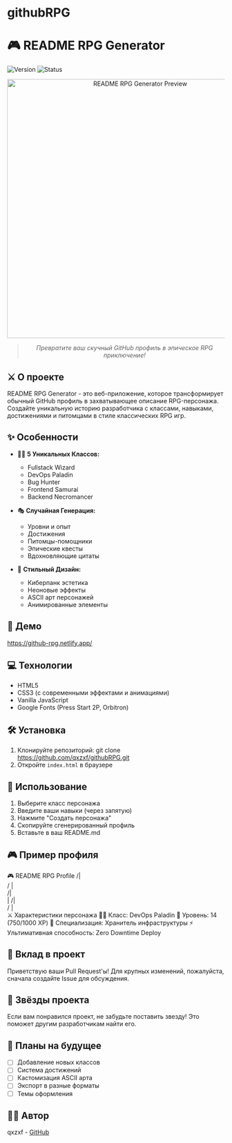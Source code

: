 # githubRPG
# 🎮 README RPG Generator

![Version](https://img.shields.io/badge/version-1.0.0-blue)
![Status](https://img.shields.io/badge/status-awesome-brightgreen)

<div align="center">
  <img src="preview.gif" alt="README RPG Generator Preview" width="600">

  > *Превратите ваш скучный GitHub профиль в эпическое RPG приключение!*
</div>

## ⚔️ О проекте

README RPG Generator - это веб-приложение, которое трансформирует обычный GitHub профиль в захватывающее описание RPG-персонажа. Создайте уникальную историю разработчика с классами, навыками, достижениями и питомцами в стиле классических RPG игр.

## ✨ Особенности

- 🧙‍♂️ **5 Уникальных Классов:**
  - Fullstack Wizard
  - DevOps Paladin
  - Bug Hunter
  - Frontend Samurai
  - Backend Necromancer

- 🎭 **Случайная Генерация:**
  - Уровни и опыт
  - Достижения
  - Питомцы-помощники
  - Эпические квесты
  - Вдохновляющие цитаты

- 🎨 **Стильный Дизайн:**
  - Киберпанк эстетика
  - Неоновые эффекты
  - ASCII арт персонажей
  - Анимированные элементы

## 🚀 Демо

https://github-rpg.netlify.app/


## 💻 Технологии

- HTML5
- CSS3 (с современными эффектами и анимациями)
- Vanilla JavaScript
- Google Fonts (Press Start 2P, Orbitron)

## 🛠 Установка

1. Клонируйте репозиторий: git clone https://github.com/qxzxf/githubRPG.git
2. Откройте `index.html` в браузере

## 📖 Использование

1. Выберите класс персонажа
2. Введите ваши навыки (через запятую)
3. Нажмите "Создать персонажа"
4. Скопируйте сгенерированный профиль
5. Вставьте в ваш README.md

## 🎮 Пример профиля
🎮 README RPG Profile
/|\
/ | \
/|\
|
/|\
/ | \
⚔️ Характеристики персонажа
🧙‍♂️ Класс: DevOps Paladin
💪 Уровень: 14 (750/1000 XP)
🎯 Специализация: Хранитель инфраструктуры
⚡ Ультимативная способность: Zero Downtime Deploy

## 🤝 Вклад в проект

Приветствую ваши Pull Request'ы! Для крупных изменений, пожалуйста, сначала создайте Issue для обсуждения.

## 🌟 Звёзды проекта

Если вам понравился проект, не забудьте поставить звезду! Это поможет другим разработчикам найти его.

## 🔮 Планы на будущее

- [ ] Добавление новых классов
- [ ] Система достижений
- [ ] Кастомизация ASCII арта
- [ ] Экспорт в разные форматы
- [ ] Темы оформления

## 👨‍💻 Автор

qxzxf - [GitHub](https://github.com/qxzxf)
